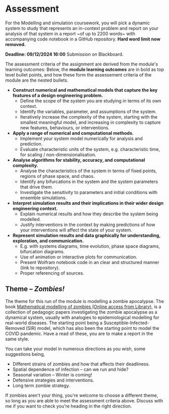 # Assessment

For the Modelling and simulation coursework, you will pick a dynamic system to study that represents an in-context problem and report on your analysis of that system in a report ~of up to 2200 words~ with accompanying code notebook in a GitHub repository.
**Hard word limit now removed.**

**Deadline: 09/12/2024 16:00**
Submission on Blackboard.

The assessment criteria of the assignment are derived from the module's learning outcomes:
Below, the **module learning outcomes** are in bold as top level bullet points,
and how these form the assessement criteria of the module are the nested bullets.

- **Construct numerical and mathematical models that capture the key features of a design engineering problem.**
	- Define the scope of the system you are studying in terms of its own context.
	- Identify the variables, parameter, and assumptions of the system.
	- Iteratively increase the complexity of the system, starting with the smallest meaningful model, and increasing in complexity to capture new features, behaviours, or interventions.
- **Apply a range of numerical and computational methods.**
	- Implement your system model numerically for analysis and prediction.
	- Evaluate characteristic units of the system, e.g. characteristic time, for scaling / non-dimensionalisation.
- **Analyse algorithms for stability, accuracy, and computational complexity.**
	- Analyse the characteristics of the system in terms of fixed points, regions of phase space, and chaos.
	- Identify any bifurcations in the system and the system parameters that drive them.
	- Investigate the sensitivity to parameters and initial conditions with ensemble simulations.
- **Interpret simulation results and their implications in their wider design engineering context.**
	- Explain numerical results and how they describe the system being modelled.
	- Justify interventions in the context by making predictions of how your interventions will affect the state of your system.
- **Represent simulation results and data graphically for understanding, exploration, and communication.**
	- E.g. with systems diagrams, time evolution, phase space diagrams, bifurcation diagrams.
	- Use of animation or interactive plots for communication.
	- Present Wolfram notebook code in an clear and structured manner (link to repository).
	- Proper referencing of sources.

## Theme – *Zombies!*
The theme for this run of the module is modelling a zombie apocalypse.
The book [Mathematical modelling of zombies (Online access from Library)](https://library-search.imperial.ac.uk/permalink/44IMP_INST/mek6kh/alma991000664633901591), is a collection of pedagogic papers investigating the zombie apocalypse as a dynamical system, usually with analogies to epidemiological modelling for real-world diseases. The starting point being a Susceptible-Infected-Removed (SIR) model, which has also been the starting point to model the COVID pandemic. Have a read of these, you are to make a report in the same style.

You can take your model in numerous directions as you wish, some suggestions being,
* Different strains of zombies and how that affects their deadliness.
* Spatial dependence of infection – can we run and hide?
* Seasonal variation – Winter is coming!
* Defensive strategies and interventions.
* Long term zombie strategy.

If zombies aren't your thing, you're welcome to choose a different theme, so long as you are able to meet the assessment criteria above. Discuss with me if you want to check you're heading in the right direction.
